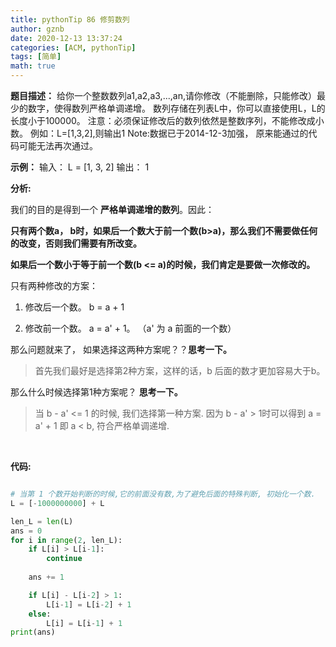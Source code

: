 ```yaml
---
title: pythonTip 86 修剪数列
author: gznb
date: 2020-12-13 13:37:24
categories: [ACM, pythonTip]
tags: [简单]
math: true
---
```


**题目描述：**
给你一个整数数列a1,a2,a3,...,an,请你修改（不能删除，只能修改）最少的数字，使得数列严格单调递增。 数列存储在列表L中，你可以直接使用L，L的长度小于100000。
注意：必须保证修改后的数列依然是整数序列，不能修改成小数。
例如：L=[1,3,2],则输出1
Note:数据已于2014-12-3加强， 原来能通过的代码可能无法再次通过。

**示例：**
输入： L = [1, 3, 2]
输出： 1



**分析:**

我们的目的是得到一个 **严格单调递增的数列**。因此：

**只有两个数a， b时，如果后一个数大于前一个数(b>a)，那么我们不需要做任何的改变，否则我们需要有所改变。**

**如果后一个数小于等于前一个数(b <= a)的时候，我们肯定是要做一次修改的。**



只有两种修改的方案：

1. 修改后一个数。 b = a + 1

2. 修改前一个数。 a = a' + 1。 （a' 为  a 前面的一个数）



那么问题就来了， 如果选择这两种方案呢？？**思考一下。**

> 首先我们最好是选择第2种方案，这样的话，b 后面的数才更加容易大于b。 

那么什么时候选择第1种方案呢？ **思考一下。**

> 当 b - a' <= 1 的时候, 我们选择第一种方案.  因为 b - a' > 1时可以得到 a = a' + 1 即  a < b,   符合严格单调递增.



​	



**代码:**
```python

# 当第 1 个数开始判断的时候,它的前面没有数,为了避免后面的特殊判断, 初始化一个数.
L = [-1000000000] + L

len_L = len(L)
ans = 0
for i in range(2, len_L):
    if L[i] > L[i-1]:
        continue
    
    ans += 1

    if L[i] - L[i-2] > 1:
        L[i-1] = L[i-2] + 1
    else:
        L[i] = L[i-1] + 1
print(ans)
```
